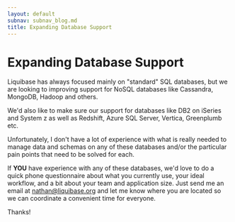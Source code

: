 ```yaml
---
layout: default
subnav: subnav_blog.md
title: Expanding Database Support
---
```

# Expanding Database Support

Liquibase has always focused mainly on "standard" SQL databases, but we are looking to improving support for NoSQL databases like Cassandra, MongoDB, Hadoop and others.

We'd also like to make sure our support for databases like DB2 on iSeries and System z as well as Redshift, Azure SQL Server, Vertica, Greenplumb etc.

Unfortunately, I don't have a lot of experience with what is really needed to manage data and schemas on any of these databases and/or the particular pain points that need to be solved for each.

If **YOU** have experience with any of these databases, we'd love to do a quick phone questionnaire about what you currently use, your ideal workflow, and a bit about your team and application size.
Just send me an email at [nathan@liquibase.org](nathan@liquibase.org) and let me know where you are located so we can coordinate a convenient time for everyone.

Thanks!